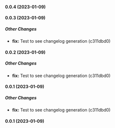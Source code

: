 #### 0.0.4 (2023-01-09)

#### 0.0.3 (2023-01-09)

##### Other Changes

* **fix:**  Test to see changelog generation (c311dbd0)

#### 0.0.2 (2023-01-09)

##### Other Changes

* **fix:**  Test to see changelog generation (c311dbd0)

#### 0.0.1 (2023-01-09)

##### Other Changes

* **fix:**  Test to see changelog generation (c311dbd0)

#### 0.0.1 (2023-01-09)

